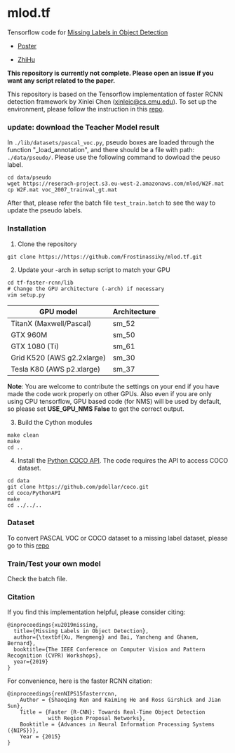 # mlod.tf
Tensorflow code for [Missing Labels in Object Detection](http://openaccess.thecvf.com/content_CVPRW_2019/papers/Weakly%20Supervised%20Learning%20for%20Real-World%20Computer%20Vision%20Applications/Xu_Missing_Labels_in_Object_Detection_CVPRW_2019_paper.pdf)

 - [Poster](http://frostsally.com/xu/asset/Frost2019MissingLabelPoster.pdf)

 - [ZhiHu](https://zhuanlan.zhihu.com/p/72859378)

**This repository is currently not complete. Please open an issue if you want any script related to the paper.**

This repository is based on the Tensorflow implementation of faster RCNN detection framework by Xinlei Chen (xinleic@cs.cmu.edu). To set up the environment, please follow the instruction in this [repo](https://github.com/endernewton/tf-faster-rcnn).

### update: download the Teacher Model result

In `./lib/datasets/pascal_voc.py`, pseudo boxes are loaded through the function "_load_annotation", and there should be a file with path: `./data/pseudo/`. Please use the following command to dowload the peuso label.
``` 
cd data/pseudo
wget https://reserach-project.s3.eu-west-2.amazonaws.com/mlod/W2F.mat 
cp W2F.mat voc_2007_trainval_gt.mat
```

After that, please refer the batch file `test_train.batch` to see the way to update the pseudo labels.


### Installation
1. Clone the repository
  ```Shell
  git clone https://https://github.com/Frostinassiky/mlod.tf.git
  ```

2. Update your -arch in setup script to match your GPU
  ```Shell
  cd tf-faster-rcnn/lib
  # Change the GPU architecture (-arch) if necessary
  vim setup.py
  ```

  | GPU model  | Architecture |
  | ------------- | ------------- |
  | TitanX (Maxwell/Pascal) | sm_52 |
  | GTX 960M | sm_50 |
  | GTX 1080 (Ti) | sm_61 |
  | Grid K520 (AWS g2.2xlarge) | sm_30 |
  | Tesla K80 (AWS p2.xlarge) | sm_37 |

  **Note**: You are welcome to contribute the settings on your end if you have made the code work properly on other GPUs. Also even if you are only using CPU tensorflow, GPU based code (for NMS) will be used by default, so please set **USE_GPU_NMS False** to get the correct output.


3. Build the Cython modules
  ```Shell
  make clean
  make
  cd ..
  ```

4. Install the [Python COCO API](https://github.com/pdollar/coco). The code requires the API to access COCO dataset.
  ```Shell
  cd data
  git clone https://github.com/pdollar/coco.git
  cd coco/PythonAPI
  make
  cd ../../..
  ```
  
### Dataset

To convert PASCAL VOC or COCO dataset to a missing label dataset, please go to this [repo](https://github.com/Frostinassiky/Bi-Level-Converter)

### Train/Test your own model
  
  Check the batch file.
  
### Citation

If you find this implementation helpful, please consider citing:

    @inproceedings{xu2019missing,
      title={Missing Labels in Object Detection},
      author={\textbf{Xu, Mengmeng} and Bai, Yancheng and Ghanem, Bernard},
      booktitle={The IEEE Conference on Computer Vision and Pattern Recognition (CVPR) Workshops},
      year={2019}
    }
    
For convenience, here is the faster RCNN citation:

    @inproceedings{renNIPS15fasterrcnn,
        Author = {Shaoqing Ren and Kaiming He and Ross Girshick and Jian Sun},
        Title = {Faster {R-CNN}: Towards Real-Time Object Detection
                 with Region Proposal Networks},
        Booktitle = {Advances in Neural Information Processing Systems ({NIPS})},
        Year = {2015}
    }
